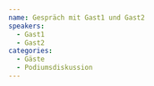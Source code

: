 ```yaml
---
name: Gespräch mit Gast1 und Gast2
speakers:
  - Gast1
  - Gast2
categories:
  - Gäste
  - Podiumsdiskussion
---
```


